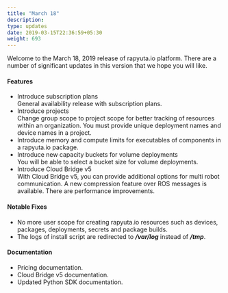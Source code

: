 ```yaml
---
title: "March 18"
description:
type: updates
date: 2019-03-15T22:36:59+05:30
weight: 693
---
```

Welcome to the March 18, 2019 release of rapyuta.io platform. There are a
number of significant updates in this version that we hope you will like.

#### Features

* Introduce subscription plans    
  General availability release with subscription plans.
* Introduce projects    
  Change group scope to project scope for better tracking of resources
  within an organization. You must provide unique deployment names and
  device names in a project.
* Introduce memory and compute limits for executables of components
  in a rapyuta.io package.
* Introduce new capacity buckets for volume deployments    
  You will be able to select a bucket size for volume deployments.
* Introduce Cloud Bridge v5    
  With Cloud Bridge v5, you can provide additional options for multi
  robot communication. A new compression feature over ROS messages is
  available. There are performance improvements.

#### Notable Fixes

* No more user scope for creating rapyuta.io resources such as devices,
  packages, deployments, secrets and package builds.
* The logs of install script are redirected to ***/var/log*** instead
  of ***/tmp***.

#### Documentation

* Pricing documentation.
* Cloud Bridge v5 documentation.
* Updated Python SDK documentation.